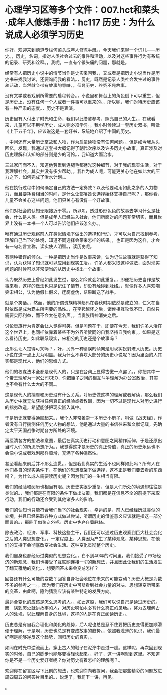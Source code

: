 # 心理学习区等多个文件：007.hct和菜头·成年人修炼手册：hc117 历史：为什么说成人必须学习历史

你好，欢迎来到德道专栏何菜头成年人修炼手册。，今天我们来聊一个词儿——历史。，历史，名词，指对人类社会过去的事件和活动，以及对这些事件行为有系统的记录、研究和诠释。，我呢，一直有个很头痛的问题，那就是。

经常有人把历史小说中的情节当作是史实来问我，，又或者是把历史小说当作是历史书来找我讨论，还要询问我的看法。，历史，既然是记录人类社会发生过的事件和活动，当然就会带有故事的意味。，但是历史，终究不是故事。

没有文学或者戏剧所需要的启程转合。，小说里和舞台上的角色倒下可以重生，但是历史上，没有任何一个人或者一件事可以重来的。，所以呢，我们对待历史应该有一种严肃的态度。，历史不是表演。

历史里有人付出了时光和生命，我们以此借鉴参考，照亮自己的人生。，在我看来，儿童可以不用学历史，成人则必须学习。，我小时候读过一套历史双书，叫做《上下五千年》，应该说这是一套好书，系统地介绍了中国的历史。

，中间还有大量历史掌故和人物，作为启蒙读物没有任何问题。，但是如今我从头回忆，发现，我通过这套书大概记得了朝代次序以及许多历史小故事，真正涉及对历史理解和认知的部分则是少的可怜。，我知道大雨治水。

三过家门而不入，知道他劳累到连腿毛都磨光这种细节，对于我的现实生活，对于我理解社会，其实并没有多少帮助。，我作为成人呢，可能更关心他在如此大的压力之下，如何完成了治水计划。。

他在执行过程中如何确定自己的方法一定奏效？以及他要动用如此之多的人力物力，而且要耗费相当的时间，是什么让部落酋长选择始终支持自己呢？，那你看，儿童不会关心这些问题，他们只关心有没有一个好故事。

他们对社会的认知无限接近于零。，所以呢，透过形形色色的故事去学习什么是社会，什么是人类。但是成年人已经进入社会，他们所面对的问题非常切实，而且世界上没有一本书一个人可以告诉他们应该怎么办。。

唯有通过历史观察前人在类似情境下做出的选择和行动，才可以为自己找到参考，理解自己当下的处境，知道不同选择会带来怎样的结果。，也正是因为这样，才会有一句名言宣称，读实使人明智。，读历史呢。

有两种错误的倾向。一种是把历史当作是故事来读，认为记住故事就是获得了知识，认为获得了知识就可以应用到现实生活。，许多人都采取这种做法，面对现实问题的时候可以非常便当的从历史中找出一个故事。

认为既然历史上曾经如此发生过，那么如今就会如此重复。，即便把历史当作是故事来看，这样的做法也只是记住了情节，却没有触碰到脉络。，就像许多人喜欢嘲笑宋相公，认为他假仁假义，迂腐虚伪，结果断送了战争。

就是个笑话。，然而，他的所谓贵族精神起码在春秋时期依然是成立的，仁义在当时依然是成为霸主所需要的品性。，在李邦越坏之后，诸侯相互攻伐不已，自然只需要实际利益，而不会太在意名声。，当贵族精神消失之后。

讨论贵族行为肯定会让人觉得可笑，但是问题在于，即便在今天，我们许多人活在这个世界上，也同样依靠着某些不为外界所赞同的自我坚持自我约束。，如果是这么看待历史，如此联系现实，宋相公的历史还是个故事吗？

还那么让人觉得可笑吗？，好，另外一种错误的倾向是用现实投射进入历史。历史小说在这一点上尤为明显。我为什么不喜欢大部分的历史小说呢？因为里面的人其实都是现代人，他们的思维方式。

他们的权谋法术全都是现代人的，只是在台词上显得古傲一点罢了。，你把其中一个帝王理解为一家公司CEO，你把臣子之间的相互斗争理解为办公室政治，其实也不会有什么太大的不同。。

这是现代人的揣摩和历史没有什么关系。对历史做这样的理解或者解读，那么我们从历史中就无法获得任何真正的经验或者教训，因为一切不过是现代人对历史进行的拙劣改造，希望能够把现实嵌入其中。

于是历史就变得通顺起来。，我个人非常推崇一本历史小册子，叫做《战天经》，作者没有自行揣测任何历史人物的想法，他是通过大量的书信往来和文献记载，先确定太平天国战争时期各方所处的环境。

再厘清各方的想法和意图，最后在真实历史行动和意图之间稍作延伸，于是还原出当时人们的所思所想所为。，我觉得这才是历史的真正价值，真正的历史永远也不会像小说或者戏剧那样顺滑，充满了各种偶然性。

甚至看起来前后并不那么连贯。，但是我们真实的生活不也同样如此吗？所有人在他们各自的现实条件下，在他们的思想框架下做选择，这不正是我们要去看的东西吗？，为什么成人需要读历史呢？因为我们的一生相当有限。

我们的经验和阅历也相当有限。历史史实很少重复，但是人们所处的境遇却往往是类似的。，我们都是在有限的条件下做出决策，我们都是在信息不全的前提下采取行动，我们的行动还会受到其他诸多人的影响。

我们的认知也只能符合我们当下的社会现实。，幸运的是，前人已经经历过类似的处境，并且已经采取各种方式做过尝试，所谓历史的借鉴意义应该就是指这一部分而言的。，那除了借鉴之外呢，历史中也存在着脉络。

除去政治、经济、军事、科技这些主干，我们还可以通过历史观察到巨大社会变化之后的人类思想变化。，一定程度上，人类因为产生了某种观念、某种思想，在他们的支持下会彻底改变社会生活。这种变化贯彻整个历史。

我们自身也都经历过类似的思想变化。，在不到40年的时间里，我们接受了市场经济的新观念，我们也接受了互联网连接一切的新想法，并且因此让我们的生活发生了翻天覆地的变化。，想要回答未来会变成怎样？

回答还有什么可能的变数？回答自身社会地位在未来的可能变动？历史大概是为数不多的参考之一。，因为我们在历史中可以看到社会力量的对决、思想转变所带来的变革，由此啊，隐约猜测应该有某种特定的发展方向。

最适合变化的应该是怎么思考的人。，如此这般，我们可以说自己是读过历史的。而一谈到历史就讲故事的人，对历史啊怕未必有什么真正的见地。，努力去理解古人的处境，以此理解自身的处境，这样的人是在真正阅读历史。。

历史总是有自我合理化和美化的趋势，后人呢也总是忍不住要把历史变得更加顺滑便于理解，于是啊，历史也总是有变成故事的趋势。，依照我浅薄的见识，我们最好啊是能够逆反这个趋势，回归历史的真实，。

如同在时光中逆流而上，穿上古人的鞋子在泥泞中走过一趟。这样呢，再次回到现实的时候，自己的脚步也能够变得轻快起来。，好了，这一讲啊就到这里。不知道你是不是一个历史爱好者呢？你对历史有着怎样的理解呢？。

欢迎你在留言区写下此刻的想法，也欢迎你向我提问，我会把那些精彩的问题放进周四周五的问答片目里的。，说走了，我们下一讲，再见。

。